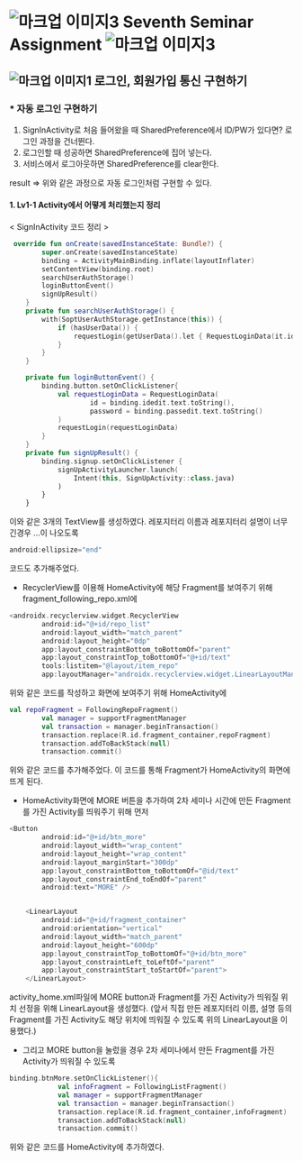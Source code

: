 # ![마크업 이미지3](https://user-images.githubusercontent.com/80473521/118394517-1e93bd80-b680-11eb-9fb1-a14cb453e3ba.jpg) Seventh Seminar Assignment ![마크업 이미지3](https://user-images.githubusercontent.com/80473521/118394517-1e93bd80-b680-11eb-9fb1-a14cb453e3ba.jpg)


## ![마크업 이미지1](https://user-images.githubusercontent.com/80473521/118394520-1fc4ea80-b680-11eb-9641-df4063f3f257.jpg) 로그인, 회원가입 통신 구현하기

### * 자동 로그인 구현하기
1) SignInActivity로 처음 들어왔을 때 SharedPreference에서 ID/PW가 있다면? 로그인 과정을 건너뛴다.
2) 로그인할 때 성공하면 SharedPreference에 집어 넣는다.
3) 서비스에서 로그아웃하면 SharedPreference를 clear한다.

result => 위와 같은 과정으로 자동 로그인처럼 구현할 수 있다.

#### 1. Lv1-1 Activity에서 어떻게 처리했는지 정리
< SignInActivity 코드 정리 >
```kotlin
 override fun onCreate(savedInstanceState: Bundle?) {
        super.onCreate(savedInstanceState)
        binding = ActivityMainBinding.inflate(layoutInflater)
        setContentView(binding.root)
        searchUserAuthStorage()
        loginButtonEvent()
        signUpResult()
    }
    private fun searchUserAuthStorage() {
        with(SoptUserAuthStorage.getInstance(this)) {
            if (hasUserData()) {
                requestLogin(getUserData().let { RequestLoginData(it.id, it.password) })
            }
        }
    }

    private fun loginButtonEvent() {
        binding.button.setOnClickListener{
            val requestLoginData = RequestLoginData(
                    id = binding.idedit.text.toString(),
                    password = binding.passedit.text.toString()
            )
            requestLogin(requestLoginData)
        }
    }
    private fun signUpResult() {
        binding.signup.setOnClickListener {
            signUpActivityLauncher.launch(
                Intent(this, SignUpActivity::class.java)
            )
        }
    }
```
이와 같은 3개의 TextView를 생성하였다. 레포지터리 이름과 레포지터리 설명이 너무 긴경우 ...이 나오도록 
```kotlin
android:ellipsize="end"
```
코드도 추가해주었다. 
* RecyclerView를 이용해 HomeActivity에 해당 Fragment를 보여주기 위해 fragment_following_repo.xml에
```kotlin
<androidx.recyclerview.widget.RecyclerView
        android:id="@+id/repo_list"
        android:layout_width="match_parent"
        android:layout_height="0dp"
        app:layout_constraintBottom_toBottomOf="parent"
        app:layout_constraintTop_toBottomOf="@+id/text"
        tools:listitem="@layout/item_repo"
        app:layoutManager="androidx.recyclerview.widget.LinearLayoutManager"/>
```
위와 같은 코드를 작성하고 화면에 보여주기 위해 HomeActivity에 
```kotlin
val repoFragment = FollowingRepoFragment()
        val manager = supportFragmentManager
        val transaction = manager.beginTransaction()
        transaction.replace(R.id.fragment_container,repoFragment)
        transaction.addToBackStack(null)
        transaction.commit()
```
위와 같은 코드를 추가해주었다. 이 코드를 통해 Fragment가 HomeActivity의 화면에 뜨게 된다.
* HomeActivity화면에 MORE 버튼을 추가하여 2차 세미나 시간에 만든 Fragment를 가진 Activity를 띄워주기 위해 먼저 
```kotlin
<Button
        android:id="@+id/btn_more"
        android:layout_width="wrap_content"
        android:layout_height="wrap_content"
        android:layout_marginStart="300dp"
        app:layout_constraintBottom_toBottomOf="@id/text"
        app:layout_constraintEnd_toEndOf="parent"
        android:text="MORE" />


    <LinearLayout
        android:id="@+id/fragment_container"
        android:orientation="vertical"
        android:layout_width="match_parent"
        android:layout_height="600dp"
        app:layout_constraintTop_toBottomOf="@+id/btn_more"
        app:layout_constraintLeft_toLeftOf="parent"
        app:layout_constraintStart_toStartOf="parent">
    </LinearLayout>
```
activity_home.xml파일에 MORE button과 Fragment를 가진 Activity가 띄워질 위치 선정을 위해 LinearLayout을 생성했다.
(앞서 직접 만든 레포지터리 이름, 설명 등의 Fragment를 가진 Activity도 해당 위치에 띄워질 수 있도록 위의 LinearLayout을 이용했다.)
* 그리고 MORE button을 눌렀을 경우 2차 세미나에서 만든 Fragment를 가진 Activity가 띄워질 수 있도록 
```kotlin
binding.btnMore.setOnClickListener(){
            val infoFragment = FollowingListFragment()
            val manager = supportFragmentManager
            val transaction = manager.beginTransaction()
            transaction.replace(R.id.fragment_container,infoFragment)
            transaction.addToBackStack(null)
            transaction.commit()
```
위와 같은 코드를 HomeActivity에 추가하였다.
